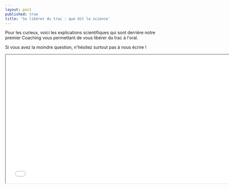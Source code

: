 ```yaml
---
layout: post
published: true
title: 'Se libérer du trac : que dit la science'
---
```


Pour les curieux, voici les explications scientifiques qui sont derrière notre premier Coaching vous permettant de vous libérer du trac à l'oral.

Si vous avez la moindre question, n'hésitez surtout pas à nous écrire !


<iframe src="//player.vimeo.com/video/93197717" width="750" height="420" webkitallowfullscreen mozallowfullscreen allowfullscreen></iframe>